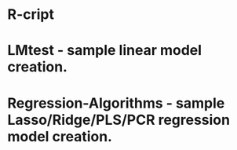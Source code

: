 # R-cript
#
# LMtest - sample linear model creation.
#
# Regression-Algorithms - sample Lasso/Ridge/PLS/PCR regression model creation.
